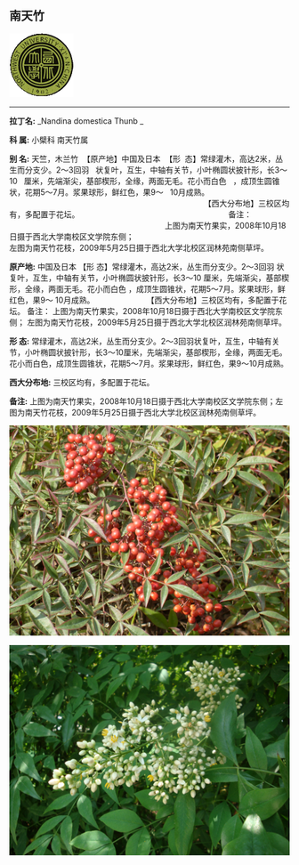 ## 南天竹

![西北大学校园网络植物志](JPG/nwu.gif)

---

**拉丁名:**  _Nandina domestica Thunb _

**科 属:** 小檗科 南天竹属

**别 名:** 天竺，木兰竹
 【原产地】中国及日本
 【形  态】常绿灌木，高达2米，丛生而分支少。2～3回羽
  状复叶，互生，中轴有关节，小叶椭圆状披针形，长3～10
  厘米，先端渐尖，基部楔形，全缘，两面无毛。花小而白色
  ，成顶生圆锥状，花期5～7月。浆果球形，鲜红色，果9～
  10月成熟。
　
　
　
　
　
                                                                  【西大分布地】三校区均有，多配置于花坛。
                                                                   备注：
                                                                       上图为南天竹果实，2008年10月18日摄于西北大学南校区文学院东侧；
                                                                       左图为南天竹花枝，2009年5月25日摄于西北大学北校区润林苑南侧草坪。

**原产地:** 中国及日本
【形 态】常绿灌木，高达2米，丛生而分支少。2～3回羽
 状复叶，互生，中轴有关节，小叶椭圆状披针形，长3～10
厘米，先端渐尖，基部楔形，全缘，两面无毛。花小而白色
 ，成顶生圆锥状，花期5～7月。浆果球形，鲜红色，果9～
 10月成熟。
　
　
　
　
　
 【西大分布地】三校区均有，多配置于花坛。
 备注：
 上图为南天竹果实，2008年10月18日摄于西北大学南校区文学院东侧；
 左图为南天竹花枝，2009年5月25日摄于西北大学北校区润林苑南侧草坪。

**形  态:** 常绿灌木，高达2米，丛生而分支少。2～3回羽状复叶，互生，中轴有关节，小叶椭圆状披针形，长3～10厘米，先端渐尖，基部楔形，全缘，两面无毛。花小而白色，成顶生圆锥状，花期5～7月。浆果球形，鲜红色，果9～10月成熟。　　　　　

**西大分布地:** 三校区均有，多配置于花坛。 

**备注:** 上图为南天竹果实，2008年10月18日摄于西北大学南校区文学院东侧；左图为南天竹花枝，2009年5月25日摄于西北大学北校区润林苑南侧草坪。

![南天竹](JPG/南天竹.JPG) 

![南天竹](JPG/南天竹花.JPG) 


